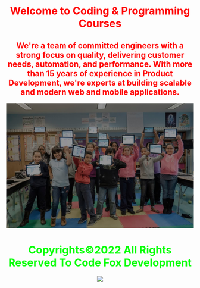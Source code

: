 <html>
    <center>
     <h1 style="color:red">
    Welcome to Coding & Programming Courses</h1>   
    <link rel="icon" type="image/x-icon" href="favicon.ico">
    <link rel="stylesheet" href="world.css">
      <h2 style="color:red">We're a team of committed engineers with a strong focus on quality, delivering customer needs, automation, and performance. With more than 15 years of experience in Product Development, we're experts at building scalable and modern web and mobile applications.</h2><img src="https://raw.githubusercontent.com/Ghost00Shell/CodeFoxDevelopment/main/68747470733a2f2f636f64652e6f72672f696d616765732f686f6d65706167652f616e6e6f756e63656d656e742e6a7067.jpg"><br>
     <h1 style="color:#00ff00">Copyrights&copy;2022 All Rights Reserved To Code Fox Development</h1>
         <link href="//netdna.bootstrapcdn.com/font-awesome/4.1.0/css/font-awesome.min.css" rel="stylesheet">
<body>
<script src="cookie.js"></script>
<img src="i.jpg"></img>
<script type="module" src="https://unpkg.com/ionicons@5.5.2/dist/ionicons/ionicons.esm.js"></script>
<script nomodule src="https://unpkg.com/ionicons@5.5.2/dist/ionicons/ionicons.js"></script>
</body>
